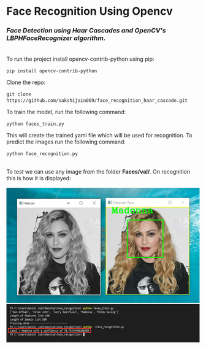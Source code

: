 # Face Recognition Using Opencv
### _Face Detection using Haar Cascades and OpenCV's LBPHFaceRecognizer algorithm._<br><br>
To run the project install opencv-contrib-python using pip:

```
pip install opencv-contrib-python
```
Clone the repo:
```
git clone https://github.com/sakshijain009/face_recognition_haar_cascade.git
```
To train the model, run the following command:
```
python faces_train.py
```
This will create the trained yaml file which will be used for recognition. To predict the images run the following command:
```
python face_recognition.py
```
<br>
To test we can use any image from the folder <b>Faces/val/</b>. On recognition this is how it is displayed:<br><br>
<img src="img/detected.png" height="300"><br>
<img src="img/output.jpg" height="100">
